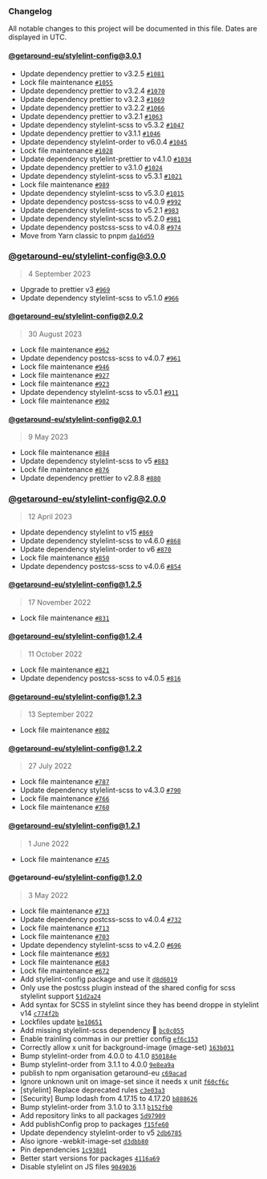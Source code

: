 ### Changelog

All notable changes to this project will be documented in this file. Dates are displayed in UTC.

#### [@getaround-eu/stylelint-config@3.0.1](https://github.com/drivy/frontend-configs/compare/@getaround-eu/stylelint-config@3.0.0...@getaround-eu/stylelint-config@3.0.1)

- Update dependency prettier to v3.2.5 [`#1081`](https://github.com/drivy/frontend-configs/pull/1081)
- Lock file maintenance [`#1055`](https://github.com/drivy/frontend-configs/pull/1055)
- Update dependency prettier to v3.2.4 [`#1070`](https://github.com/drivy/frontend-configs/pull/1070)
- Update dependency prettier to v3.2.3 [`#1069`](https://github.com/drivy/frontend-configs/pull/1069)
- Update dependency prettier to v3.2.2 [`#1066`](https://github.com/drivy/frontend-configs/pull/1066)
- Update dependency prettier to v3.2.1 [`#1063`](https://github.com/drivy/frontend-configs/pull/1063)
- Update dependency stylelint-scss to v5.3.2 [`#1047`](https://github.com/drivy/frontend-configs/pull/1047)
- Update dependency prettier to v3.1.1 [`#1046`](https://github.com/drivy/frontend-configs/pull/1046)
- Update dependency stylelint-order to v6.0.4 [`#1045`](https://github.com/drivy/frontend-configs/pull/1045)
- Lock file maintenance [`#1028`](https://github.com/drivy/frontend-configs/pull/1028)
- Update dependency stylelint-prettier to v4.1.0 [`#1034`](https://github.com/drivy/frontend-configs/pull/1034)
- Update dependency prettier to v3.1.0 [`#1024`](https://github.com/drivy/frontend-configs/pull/1024)
- Update dependency stylelint-scss to v5.3.1 [`#1021`](https://github.com/drivy/frontend-configs/pull/1021)
- Lock file maintenance [`#989`](https://github.com/drivy/frontend-configs/pull/989)
- Update dependency stylelint-scss to v5.3.0 [`#1015`](https://github.com/drivy/frontend-configs/pull/1015)
- Update dependency postcss-scss to v4.0.9 [`#992`](https://github.com/drivy/frontend-configs/pull/992)
- Update dependency stylelint-scss to v5.2.1 [`#983`](https://github.com/drivy/frontend-configs/pull/983)
- Update dependency stylelint-scss to v5.2.0 [`#981`](https://github.com/drivy/frontend-configs/pull/981)
- Update dependency postcss-scss to v4.0.8 [`#974`](https://github.com/drivy/frontend-configs/pull/974)
- Move from Yarn classic to pnpm [`da16d59`](https://github.com/drivy/frontend-configs/commit/da16d59411424bea9694276c63050f15a906777f)

### [@getaround-eu/stylelint-config@3.0.0](https://github.com/drivy/frontend-configs/compare/@getaround-eu/stylelint-config@2.0.2...@getaround-eu/stylelint-config@3.0.0)

> 4 September 2023

- Upgrade to prettier v3 [`#969`](https://github.com/drivy/frontend-configs/pull/969)
- Update dependency stylelint-scss to v5.1.0 [`#966`](https://github.com/drivy/frontend-configs/pull/966)

#### [@getaround-eu/stylelint-config@2.0.2](https://github.com/drivy/frontend-configs/compare/@getaround-eu/stylelint-config@2.0.1...@getaround-eu/stylelint-config@2.0.2)

> 30 August 2023

- Lock file maintenance [`#962`](https://github.com/drivy/frontend-configs/pull/962)
- Update dependency postcss-scss to v4.0.7 [`#961`](https://github.com/drivy/frontend-configs/pull/961)
- Lock file maintenance [`#946`](https://github.com/drivy/frontend-configs/pull/946)
- Lock file maintenance [`#927`](https://github.com/drivy/frontend-configs/pull/927)
- Lock file maintenance [`#923`](https://github.com/drivy/frontend-configs/pull/923)
- Update dependency stylelint-scss to v5.0.1 [`#911`](https://github.com/drivy/frontend-configs/pull/911)
- Lock file maintenance [`#902`](https://github.com/drivy/frontend-configs/pull/902)

#### [@getaround-eu/stylelint-config@2.0.1](https://github.com/drivy/frontend-configs/compare/@getaround-eu/stylelint-config@2.0.0...@getaround-eu/stylelint-config@2.0.1)

> 9 May 2023

- Lock file maintenance [`#884`](https://github.com/drivy/frontend-configs/pull/884)
- Update dependency stylelint-scss to v5 [`#883`](https://github.com/drivy/frontend-configs/pull/883)
- Lock file maintenance [`#876`](https://github.com/drivy/frontend-configs/pull/876)
- Update dependency prettier to v2.8.8 [`#880`](https://github.com/drivy/frontend-configs/pull/880)

### [@getaround-eu/stylelint-config@2.0.0](https://github.com/drivy/frontend-configs/compare/@getaround-eu/stylelint-config@1.2.5...@getaround-eu/stylelint-config@2.0.0)

> 12 April 2023

- Update dependency stylelint to v15 [`#869`](https://github.com/drivy/frontend-configs/pull/869)
- Update dependency stylelint-scss to v4.6.0 [`#868`](https://github.com/drivy/frontend-configs/pull/868)
- Update dependency stylelint-order to v6 [`#870`](https://github.com/drivy/frontend-configs/pull/870)
- Lock file maintenance [`#850`](https://github.com/drivy/frontend-configs/pull/850)
- Update dependency postcss-scss to v4.0.6 [`#854`](https://github.com/drivy/frontend-configs/pull/854)

#### [@getaround-eu/stylelint-config@1.2.5](https://github.com/drivy/frontend-configs/compare/@getaround-eu/stylelint-config@1.2.4...@getaround-eu/stylelint-config@1.2.5)

> 17 November 2022

- Lock file maintenance [`#831`](https://github.com/drivy/frontend-configs/pull/831)

#### [@getaround-eu/stylelint-config@1.2.4](https://github.com/drivy/frontend-configs/compare/@getaround-eu/stylelint-config@1.2.3...@getaround-eu/stylelint-config@1.2.4)

> 11 October 2022

- Lock file maintenance [`#821`](https://github.com/drivy/frontend-configs/pull/821)
- Update dependency postcss-scss to v4.0.5 [`#816`](https://github.com/drivy/frontend-configs/pull/816)

#### [@getaround-eu/stylelint-config@1.2.3](https://github.com/drivy/frontend-configs/compare/@getaround-eu/stylelint-config@1.2.2...@getaround-eu/stylelint-config@1.2.3)

> 13 September 2022

- Lock file maintenance [`#802`](https://github.com/drivy/frontend-configs/pull/802)

#### [@getaround-eu/stylelint-config@1.2.2](https://github.com/drivy/frontend-configs/compare/@getaround-eu/stylelint-config@1.2.1...@getaround-eu/stylelint-config@1.2.2)

> 27 July 2022

- Lock file maintenance [`#787`](https://github.com/drivy/frontend-configs/pull/787)
- Update dependency stylelint-scss to v4.3.0 [`#790`](https://github.com/drivy/frontend-configs/pull/790)
- Lock file maintenance [`#766`](https://github.com/drivy/frontend-configs/pull/766)
- Lock file maintenance [`#760`](https://github.com/drivy/frontend-configs/pull/760)

#### [@getaround-eu/stylelint-config@1.2.1](https://github.com/drivy/frontend-configs/compare/@getaround-eu/stylelint-config@1.2.0...@getaround-eu/stylelint-config@1.2.1)

> 1 June 2022

- Lock file maintenance [`#745`](https://github.com/drivy/frontend-configs/pull/745)

#### @getaround-eu/stylelint-config@1.2.0

> 3 May 2022

- Lock file maintenance [`#733`](https://github.com/drivy/frontend-configs/pull/733)
- Update dependency postcss-scss to v4.0.4 [`#732`](https://github.com/drivy/frontend-configs/pull/732)
- Lock file maintenance [`#713`](https://github.com/drivy/frontend-configs/pull/713)
- Lock file maintenance [`#703`](https://github.com/drivy/frontend-configs/pull/703)
- Update dependency stylelint-scss to v4.2.0 [`#696`](https://github.com/drivy/frontend-configs/pull/696)
- Lock file maintenance [`#693`](https://github.com/drivy/frontend-configs/pull/693)
- Lock file maintenance [`#683`](https://github.com/drivy/frontend-configs/pull/683)
- Lock file maintenance [`#672`](https://github.com/drivy/frontend-configs/pull/672)
- Add stylelint-config package and use it [`d8d6019`](https://github.com/drivy/frontend-configs/commit/d8d60191dfa401dcd5b34feda3ccc1798d7acbf5)
- Only use the postcss plugin instead of the shared config for scss stylelint support [`51d2a24`](https://github.com/drivy/frontend-configs/commit/51d2a242e3377ed924cf94deec46ce497e7d176d)
- Add syntax for SCSS in stylelint since they has beend droppe in stylelint v14 [`c774f2b`](https://github.com/drivy/frontend-configs/commit/c774f2bc940342b65985f72779f6368bbb019f05)
- Lockfiles update [`be10651`](https://github.com/drivy/frontend-configs/commit/be10651ab18dc7c0f08fb6e1dd48b33ea8c280e6)
- Add missing stylelint-scss dependency :facepalm: [`bc0c055`](https://github.com/drivy/frontend-configs/commit/bc0c0558cfe061b960d6f0e25e329e46749679dd)
- Enable trainling commas in our prettier config [`ef6c153`](https://github.com/drivy/frontend-configs/commit/ef6c15342135c793a26b3621d799af4f3ef23cbc)
- Correctly allow x unit for background-image (image-set) [`163b031`](https://github.com/drivy/frontend-configs/commit/163b03100bb24fae70187fba8883261da215a57a)
- Bump stylelint-order from 4.0.0 to 4.1.0 [`850184e`](https://github.com/drivy/frontend-configs/commit/850184ea32f9e515457b9c2ef0264bf4f0abe007)
- Bump stylelint-order from 3.1.1 to 4.0.0 [`9e8ea9a`](https://github.com/drivy/frontend-configs/commit/9e8ea9a6fd5af2de66b15eadd767ad34c521d92f)
- publish to npm organisation getaround-eu [`c69acad`](https://github.com/drivy/frontend-configs/commit/c69acadafb6f153442cb06a05252fa12e4a47e78)
- Ignore unknown unit on image-set since it needs x unit [`f60cf6c`](https://github.com/drivy/frontend-configs/commit/f60cf6c146110efde00827029bd1bdc5bd443d86)
- [stylelint] Replace deprecated rules [`c3e03a3`](https://github.com/drivy/frontend-configs/commit/c3e03a3a7694055730bd273aefd6e6771b883e53)
- [Security] Bump lodash from 4.17.15 to 4.17.20 [`b888626`](https://github.com/drivy/frontend-configs/commit/b888626a6a535f279edd1315a52540528dec37a9)
- Bump stylelint-order from 3.1.0 to 3.1.1 [`b152fb0`](https://github.com/drivy/frontend-configs/commit/b152fb039e60dc0d3dbde3e44b8c1abfb75a3a97)
- Add repository links to all packages [`5d97909`](https://github.com/drivy/frontend-configs/commit/5d9790910d5d3a2da6b3d336a03d1cb40f9dcf05)
- Add publishConfig prop to packages [`f15fe60`](https://github.com/drivy/frontend-configs/commit/f15fe60f40597f0766ed85925e6ab62535628a19)
- Update dependency stylelint-order to v5 [`2db6785`](https://github.com/drivy/frontend-configs/commit/2db67850b51dfd1af83e5eb63ae09d8c359d4f39)
- Also ignore -webkit-image-set [`d3dbb80`](https://github.com/drivy/frontend-configs/commit/d3dbb808b8918d17d7965297127e317aa14a4819)
- Pin dependencies [`1c938d1`](https://github.com/drivy/frontend-configs/commit/1c938d17e7ec728759e149c76cd7823199716b1d)
- Better start versions for packages [`4116a69`](https://github.com/drivy/frontend-configs/commit/4116a696778d6fad96f0c35f9c91a72e61e529e8)
- Disable stylelint on JS files [`9049036`](https://github.com/drivy/frontend-configs/commit/90490368b2d557b74441b3199f35a5de754c9eb4)

